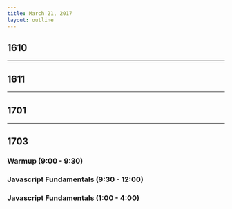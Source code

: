 ```yaml
---
title: March 21, 2017
layout: outline
---
```


## 1610

-----------------------------------------------

## 1611


-----------------------------------------------

## 1701


-----------------------------------------------

## 1703

### Warmup (9:00 - 9:30)

### Javascript Fundamentals (9:30 - 12:00)

### Javascript Fundamentals (1:00 - 4:00)
